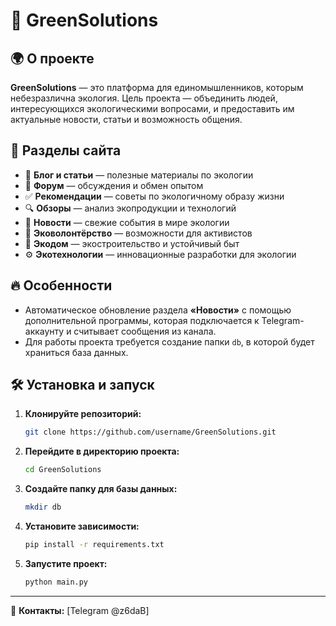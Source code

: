 # 🌿 GreenSolutions

## 🌍 О проекте
**GreenSolutions** — это платформа для единомышленников, которым небезразлична экология. Цель проекта — объединить людей, интересующихся экологическими вопросами, и предоставить им актуальные новости, статьи и возможность общения.

## 📌 Разделы сайта
- 📝 **Блог и статьи** — полезные материалы по экологии
- 💬 **Форум** — обсуждения и обмен опытом
- ✅ **Рекомендации** — советы по экологичному образу жизни
- 🔍 **Обзоры** — анализ экопродукции и технологий
- 📰 **Новости** — свежие события в мире экологии
- 🤝 **Эковолонтёрство** — возможности для активистов
- 🏡 **Экодом** — экостроительство и устойчивый быт
- ⚙️ **Экотехнологии** — инновационные разработки для экологии

## 🔥 Особенности
- Автоматическое обновление раздела **«Новости»** с помощью дополнительной программы, которая подключается к Telegram-аккаунту и считывает сообщения из канала.
- Для работы проекта требуется создание папки `db`, в которой будет храниться база данных.

## 🛠️ Установка и запуск

1. **Клонируйте репозиторий:**
   ```sh
   git clone https://github.com/username/GreenSolutions.git
   ```
2. **Перейдите в директорию проекта:**
   ```sh
   cd GreenSolutions
   ```
3. **Создайте папку для базы данных:**
   ```sh
   mkdir db
   ```
4. **Установите зависимости:**
   ```sh
   pip install -r requirements.txt
   ```
5. **Запустите проект:**
   ```sh
   python main.py
   ```

---

📩 **Контакты:** [Telegram @z6daB]


